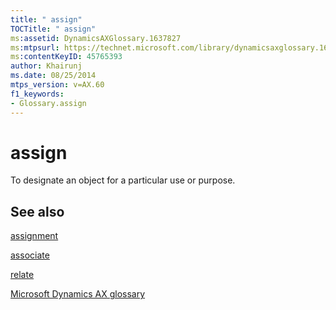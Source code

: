```yaml
---
title: " assign"
TOCTitle: " assign"
ms:assetid: DynamicsAXGlossary.1637827
ms:mtpsurl: https://technet.microsoft.com/library/dynamicsaxglossary.1637827(v=AX.60)
ms:contentKeyID: 45765393
author: Khairunj
ms.date: 08/25/2014
mtps_version: v=AX.60
f1_keywords:
- Glossary.assign
---
```


# assign

To designate an object for a particular use or purpose.

## See also

[assignment](assignment.md)

[associate](associate.md)

[relate](relate.md)

[Microsoft Dynamics AX glossary](glossary/microsoft-dynamics-ax-glossary.md)

  


